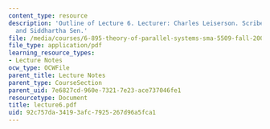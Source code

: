 ```yaml
---
content_type: resource
description: 'Outline of Lecture 6. Lecturer: Charles Leiserson. Scribe: Jeremy Fineman
  and Siddhartha Sen.'
file: /media/courses/6-895-theory-of-parallel-systems-sma-5509-fall-2003/92c757da34193afc7925267d96a5fca1_lecture6.pdf
file_type: application/pdf
learning_resource_types:
- Lecture Notes
ocw_type: OCWFile
parent_title: Lecture Notes
parent_type: CourseSection
parent_uid: 7e6827cd-960e-7321-7e23-ace737046fe1
resourcetype: Document
title: lecture6.pdf
uid: 92c757da-3419-3afc-7925-267d96a5fca1
---
```

